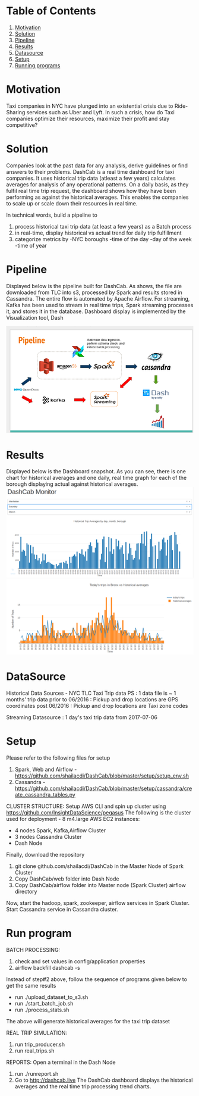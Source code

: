 # Table of Contents
1. [Motivation](README.md#analysis)
2. [Solution](README.md#solution)
3. [Pipeline](README.md#pipeline)
4. [Results](README.md#results)
5. [Datasource](README.md#datasource)
6. [Setup](README.md#setup)
7. [Running programs](README.md#run)

# Motivation

Taxi companies in NYC have plunged into an existential crisis due to Ride-Sharing services such as Uber and Lyft. In such a crisis,
how do Taxi companies optimize their resources, maximize their profit and stay competitive?

# Solution 
Companies look at the past data for any analysis, derive guidelines or find answers to their problems. 
DashCab is a real time dashboard for taxi companies. It uses historical trip data (atleast a few years) calculates averages for analysis of any operational patterns. On a daily basis, as they fulfil real time trip request, the dashboard shows how they have been performing as against the historical averages. This enables the companies to scale up or scale down their resources in real time.   

In technical words, build a pipeline to 
1. process historical taxi trip data (at least a few years) as a Batch process
2. in real-time, display historical vs actual trend for daily trip fulfillment
3. categorize metrics by 
    -NYC boroughs
    -time of the day
    -day of the week 
    -time of year

# Pipeline

Displayed below is the pipeline built for DashCab. As shows, the file are downloaded from TLC into s3, processed by Spark and results stored in Cassandra. The entire flow is automated by Apache Airflow.
For streaming, Kafka has been used to stream in real time trips, Spark streaming processes it, and stores it in the database. Dashboard display is implemented by the Visualization tool, Dash

<img src=https://github.com/shailacdi/DashCab/blob/master/doc/pipeline.png>

# Results
Displayed below is the Dashboard snapshot. As you can see, there is one chart for historical averages and one daily, real time graph for each of the borough displaying actual against historical averages.
<img src=https://github.com/shailacdi/DashCab/blob/master/doc/historical_avg.png>
<img src=https://github.com/shailacdi/DashCab/blob/master/doc/newplot.png>


# DataSource
Historical Data Sources - NYC TLC Taxi Trip data
PS : 1 data file is ~ 1 months' trip data
prior to 06/2016 : Pickup and drop locations are GPS coordinates
post 06/2016 : Pickup and drop locations are Taxi zone codes

Streaming Datasource : 1 day's taxi trip data from 2017-07-06

# Setup
Please refer to the following files for setup
1. Spark, Web and Airflow - https://github.com/shailacdi/DashCab/blob/master/setup/setup_env.sh
2. Cassandra - https://github.com/shailacdi/DashCab/blob/master/setup/cassandra/create_cassandra_tables.py

CLUSTER STRUCTURE:
Setup AWS CLI and spin up cluster using https://github.com/InsightDataScience/pegasus
The following is the cluster used for deployment - 8 m4.large AWS EC2 instances:
- 4 nodes Spark, Kafka,Airflow Cluster
- 3 nodes Cassandra Cluster
- Dash Node

Finally, download the repository 
1. git clone github.com/shailacdi/DashCab in the Master Node of Spark Cluster
2. Copy DashCab/web folder into Dash Node  
3. Copy DashCab/airflow folder into Master node (Spark Cluster) airflow directory

Now, start the hadoop, spark, zookeeper, airflow services in Spark Cluster. Start Cassandra service in Cassandra cluster.
 
# Run program

BATCH PROCESSING:
1. check and set values in config/application.properties
2. airflow backfill dashcab -s <date>

Instead of step#2 above, follow the sequence of programs given below to get the same results
- run ./upload_dataset_to_s3.sh
- run ./start_batch_job.sh
- run ./process_stats.sh

The above will generate historical averages for the taxi trip dataset

REAL TRIP SIMULATION:
1. run trip_producer.sh
2. run real_trips.sh

REPORTS:
Open a terminal in the Dash Node
1. run ./runreport.sh
2. Go to http://dashcab.live 
The DashCab dashboard displays the historical averages and the real time trip processing trend charts.
